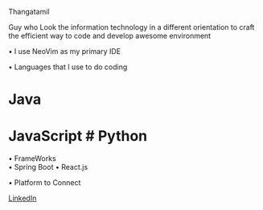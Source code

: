Thangatamil

Guy who Look the information technology in a different orientation to craft the efficient way to code and develop awesome environment

• I use NeoVim as my primary IDE

• Languages that I use to do coding                                                                                                                                                                            
# Java                                                                                                                                                                                                    
# JavaScript                                                                                                                                                                                                    # Python                                                                                                                                   

• FrameWorks                                                                                                                                                                                                  
• Spring Boot                                                                                                                                                                                                   • React.js

• Platform to Connect

[LinkedIn](https://www.linkedin.com/in/thangatamil-a-794a632a3/)

